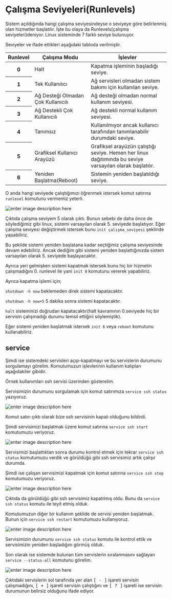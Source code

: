 Çalışma Seviyeleri(Runlevels)
=
Sistem açıldığında hangi çalışma seviyesindeyse o seviyeye göre belirlenmiş olan hizmetler başlatılır. İşte bu olaya da Runlevels(çalışma seviyeleri)deniyor. Linux sisteminde 7 farklı seviye bulunuyor.

Seviyeler ve ifade ettikleri aşağıdaki tabloda verilmiştir.

<table class="table table-bordered table-striped">  <thead> <tr> <th>Runlevel</th> <th>Çalışma Modu</th> <th>İşlevler</th> </tr></thead> <tbody> <tr> <th scope="row">0</th> <td>Halt</td><td>Kapatma işleminin başladığı seviye.</td></tr><tr> <th scope="row">1</th> <td>Tek Kullanılıcı</td><td>Ağ servisleri olmadan sistem bakımı için kullanılan seviye.</td></tr><tr> <th scope="row">2</th> <td>Ağ Desteği Olmadan Çok Kullanıcılı</td><td>Ağ desteği olmadan normal kullanım seviyesi.</td></tr><tr> <th scope="row">3</th> <td>Ağ Destekli Çok Kullanıcılı</td><td>Ağ destekli normal kullanım seviyesi.</td></tr><tr> <th scope="row">4</th> <td>Tanımsız</td><td>Kullanılmıyor ancak kullanıcı tarafından tanımlanabilir durumdaki seviye.</td></tr><tr> <th scope="row">5</th> <td>Grafiksel Kullanıcı Arayüzü</td><td>Grafiksel arayüzün çalıştığı seviye. Hemen her linux dağıtımında bu seviye varsayılan olarak başlatılır.</td></tr><tr> <th scope="row">6</th> <td>Yeniden Başlatma(Reboot)</td><td>Sistemin yeniden başlatıldığı seviye.</td></tr></tbody> </table>  

O anda hangi seviyede çalıştığımızı öğrenmek istersek komut satırına `runlevel` komutunu vermemiz yeterli.

![enter image description here](https://raw.githubusercontent.com/taylanbildik/Linux_Dersleri/master/img/14-%20%C3%87al%C4%B1%C5%9Fma%20Seviyeleri(Runlevels)/1.png)

Çıktıda çalışma seviyem 5 olarak çıktı. Bunun sebebi de daha önce de söylediğimiz gibi linux, sistemi varsayılan olarak 5. seviyede başlatıyor. Eğer çalışma seviyesi değiştirmek istersek bunu `init çalışma_seviyesi` şeklinde yapabiliriz.

Bu şekilde sistemi yeniden başlatana kadar seçtiğimiz çalışma seviyesinde devam edebiliriz. Ancak dediğim gibi sistemi yeniden başlattığınızda sistem varsayılan olarak 5. seviyede başlayacaktır.

Ayrıca yeri gelmişken sistemi kapatmak istersek bunu hiç bir hizmetin çalışmadığını 0. runlevel ile yani `init 0` komutunu vererek yapabiliriz.

Ayrıca kapatma işlemi için;

`shutdown -h now` beklemeden direk sistemi kapatacaktır.

`shutdown -h now+5` 5 dakika sonra sistemi kapatacaktır.

`halt` sisteminizi doğrudan kapatacaktır(halt kavramının 0.seviyede hiç bir servisin çalışmadığı durumu temsil ettiğini söylemiştik).

Eğer sistemi yeniden başlatmak istersek `init 6` veya `reboot` komutunu kullanabiliriz.

service
-
Şimdi ise sistemdeki servisleri açıp-kapatmayı ve bu servislerin durumunu sorgulamayı görelim. Komutumuzun işlevlerinin kullanım kalıpları aşağıdakiler gibidir.

Örnek kullanımları ssh servisi üzerinden gösterelim.

Servisimizin durumunu sorgulamak için komut satırımıza `service ssh status` yazıyoruz.

![enter image description here](https://raw.githubusercontent.com/taylanbildik/Linux_Dersleri/master/img/14-%20%C3%87al%C4%B1%C5%9Fma%20Seviyeleri(Runlevels)/2.png)


Komut satırı çıktı olarak bize ssh servisinin kapalı olduğunu bildirdi.

Şimdi servisimizi başlatmak üzere komut satırına `service ssh start` komutumuzu veriyoruz.

![enter image description here](https://raw.githubusercontent.com/taylanbildik/Linux_Dersleri/master/img/14-%20%C3%87al%C4%B1%C5%9Fma%20Seviyeleri(Runlevels)/3.png)


Servisimizi başlattıktan sonra durumu kontrol etmek için tekrar `service ssh status` komutumuzu verdik ve görüldüğü gibi ssh servisimiz artık çalışır durumda.

Şimdi ise çalışan servisimizi kapatmak için komut satırına `service ssh stop` komutumuzu veriyoruz.

![enter image description here](https://raw.githubusercontent.com/taylanbildik/Linux_Dersleri/master/img/14-%20%C3%87al%C4%B1%C5%9Fma%20Seviyeleri(Runlevels)/4.png)


Çıktıda da görüldüğü gibi ssh servisimiz kapatılmış oldu. Bunu da `service ssh status` komutu ile teyit etmiş olduk.

Komutumuzun diğer bir kullanım şeklide de servisi yeniden başlatmak. Bunun için `service ssh restart` komutumuzu kullanıyoruz.

![enter image description here](https://raw.githubusercontent.com/taylanbildik/Linux_Dersleri/master/img/14-%20%C3%87al%C4%B1%C5%9Fma%20Seviyeleri(Runlevels)/5.png)


Servisimizin durumunu `service ssh status` komutu ile kontrol ettik ve servisimizin yeniden başladığını görmüş olduk.

Son olarak ise sistemde bulunan tüm servislerin sıralanmasını sağlayan `service --status-all` komutunu görelim.

![enter image description here](https://raw.githubusercontent.com/taylanbildik/Linux_Dersleri/master/img/14-%20%C3%87al%C4%B1%C5%9Fma%20Seviyeleri(Runlevels)/6.gif)


Çıktıdaki servislerin sol tarafında yer alan <kbd>[ - ]</kbd> işareti servisin çalışmadığını, <kbd>[ + ]</kbd> işareti servisin çalıştığını ve <kbd>[ ? ]</kbd> işareti ise servisin durumunun belirsiz olduğunu ifade ediyor.
